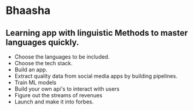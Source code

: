# Bhaasha

## Learning app with linguistic Methods to master languages quickly.

- Choose the languages to be included.
- Choose the tech stack.
- Build an app.
- Extract quality data from social media apps by building pipelines.
- Train ML models
- Build your own api's to interact with users
- Figure out the streams of revenues
- Launch and make it into forbes.
